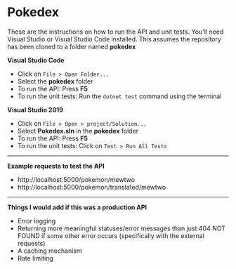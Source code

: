 # Pokedex

These are the instructions on how to run the API and unit tests. You'll need Visual Studio or Visual Studio Code installed. This assumes the repository has been cloned to a folder named **pokedex**

**Visual Studio Code**
- Click on `File > Open Folder...`
- Select the **pokedex** folder
- To run the API: Press **F5**
- To run the unit tests: Run the `dotnet test` command using the terminal 

**Visual Studio 2019**
- Click on `File > Open > project/Solution...`
- Select **Pokedex.sln** in the **pokedex** folder
- To run the API: Press **F5**
- To run the unit tests: Click on `Test > Run All Tests`

---

**Example requests to test the API**
- http://localhost:5000/pokemon/mewtwo
- http://localhost:5000/pokemon/translated/mewtwo

---

**Things I would add if this was a production API**
- Error logging
- Returning more meaningful statuses/error messages than just 404 NOT FOUND if some other error occurs (specifically with the external requests)
- A caching mechanism
- Rate limiting
